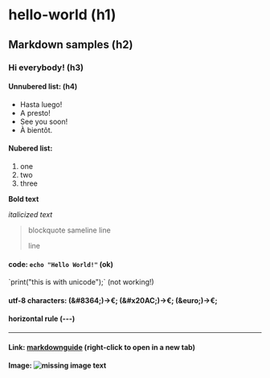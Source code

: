 # hello-world (h1)
## Markdown samples (h2)

### Hi everybody! (h3)

#### Unnubered list: (h4)

- Hasta luego!
- A presto!
- See you soon!
- À bientôt.

#### Nubered list:

1. one
2. two
3. three

**Bold text**

*italicized text*

> blockquote
> sameline
> line
> 
> line

#### code: `echo "Hello World!"` (ok)
&#96;print("this is with unicode");&#96; (not working!)

#### utf-8 characters:  (\&#8364;)->&#8364;; (\&#x20AC;)->&#x20AC;; (\&euro;)->&euro;;

#### horizontal rule (---)
---

#### Link: [markdownguide](https://www.markdownguide.org/cheat-sheet/) (right-click to open in a new tab)

#### Image:	![missing image text](https://avatars3.githubusercontent.com/u/22531108?s=40&v=4)




